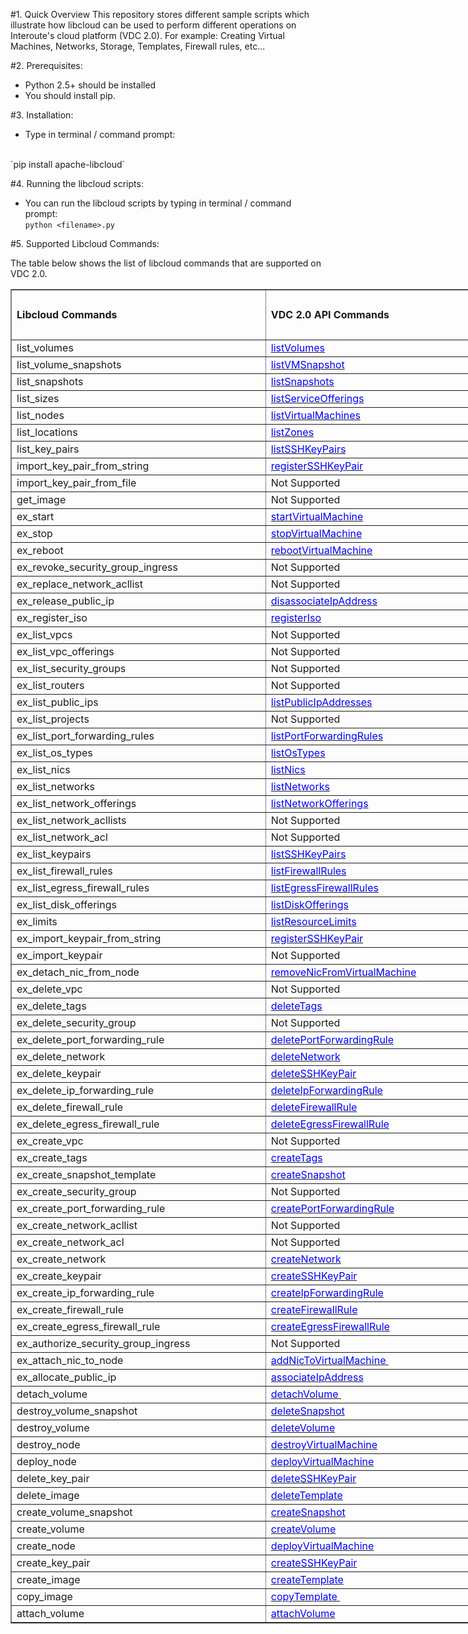 
#1. Quick Overview
This repository stores different sample scripts which illustrate how libcloud can be used to perform different operations on Interoute's cloud platform (VDC 2.0). For example: Creating Virtual Machines, Networks, Storage, Templates, Firewall rules, etc...

#2. Prerequisites:
* Python 2.5+ should be installed
* You should install pip.

#3. Installation:
* Type in terminal / command prompt:
<br/>
`pip install apache-libcloud` 

#4. Running the libcloud scripts:
* You can run the libcloud scripts by typing in terminal / command prompt: <br/>
`python <filename>.py` 

#5. Supported Libcloud Commands:

<p>The table below shows the list of libcloud commands that are supported on VDC 2.0.</p>


<div id="Libcloud Commands_2055" align=center x:publishsource="Excel">

<table border=1 cellpadding=0 cellspacing=0 width=794 style='border-collapse:
 collapse;table-layout:fixed;width:595pt'>
 <col width=407 style='mso-width-source:userset;mso-width-alt:14884;width:305pt'>
 <col width=387 style='mso-width-source:userset;mso-width-alt:14153;width:290pt'>
 <tr height=20 style='mso-height-source:userset;height:15.0pt'>
  <td rowspan=4 height=80 class=xl682055 width=407 style='height:60.0pt;
  width:305pt'><b>Libcloud Commands</b></td>
  <td rowspan=4 class=xl682055 width=387 style='width:290pt'><b>VDC 2.0 API
  Commands</b></td>
 </tr>
 <tr height=20 style='mso-height-source:userset;height:15.0pt'>
 </tr>
 <tr height=20 style='mso-height-source:userset;height:15.0pt'>
 </tr>
 <tr height=20 style='mso-height-source:userset;height:15.0pt'>
 </tr>
 <tr height=20 style='height:15.0pt'>
  <td height=20 class=xl652055 style='height:15.0pt;border-top:none'>list_volumes</td>
  <td class=xl662055 style='border-top:none;border-left:none'><a
  href="http://cloudstore.interoute.com/main/knowledge-centre/library/api-article/vdc/20/listVolumes"
  target="_parent"><span style='color:blue'>listVolumes</span></a></td>
 </tr>
 <tr height=20 style='height:15.0pt'>
  <td height=20 class=xl652055 style='height:15.0pt;border-top:none'>list_volume_snapshots</td>
  <td class=xl662055 style='border-top:none;border-left:none'><a
  href="http://cloudstore.interoute.com/main/knowledge-centre/library/api-article/vdc/20/listVMSnapshot"
  target="_parent"><span style='color:blue'>listVMSnapshot</span></a></td>
 </tr>
 <tr height=20 style='height:15.0pt'>
  <td height=20 class=xl652055 style='height:15.0pt;border-top:none'>list_snapshots</td>
  <td class=xl662055 style='border-top:none;border-left:none'><a
  href="http://cloudstore.interoute.com/main/knowledge-centre/library/api-article/vdc/20/listSnapshots"
  target="_parent"><span style='color:blue'>listSnapshots</span></a></td>
 </tr>
 <tr height=20 style='height:15.0pt'>
  <td height=20 class=xl652055 style='height:15.0pt;border-top:none'>list_sizes</td>
  <td class=xl662055 style='border-top:none;border-left:none'><a
  href="http://cloudstore.interoute.com/main/knowledge-centre/library/api-article/vdc/20/listServiceOfferings"
  target="_parent"><span style='color:blue'>listServiceOfferings</span></a></td>
 </tr>
 <tr height=20 style='height:15.0pt'>
  <td height=20 class=xl652055 style='height:15.0pt;border-top:none'>list_nodes</td>
  <td class=xl662055 style='border-top:none;border-left:none'><a
  href="http://cloudstore.interoute.com/main/knowledge-centre/library/api-article/vdc/20/listVirtualMachines"
  target="_parent"><span style='color:blue'>listVirtualMachines</span></a></td>
 </tr>
 <tr height=20 style='height:15.0pt'>
  <td height=20 class=xl652055 style='height:15.0pt;border-top:none'>list_locations</td>
  <td class=xl662055 style='border-top:none;border-left:none'><a
  href="http://cloudstore.interoute.com/main/knowledge-centre/library/api-article/vdc/20/listZones"
  target="_parent"><span style='color:blue'>listZones</span></a></td>
 </tr>
 <tr height=20 style='height:15.0pt'>
  <td height=20 class=xl652055 style='height:15.0pt;border-top:none'>list_key_pairs</td>
  <td class=xl662055 style='border-top:none;border-left:none'><a
  href="http://cloudstore.interoute.com/main/knowledge-centre/library/api-article/vdc/20/listSSHKeyPairs"
  target="_parent"><span style='color:blue'>listSSHKeyPairs</span></a></td>
 </tr>
 <tr height=20 style='height:15.0pt'>
  <td height=20 class=xl652055 style='height:15.0pt;border-top:none'>import_key_pair_from_string</td>
  <td class=xl662055 style='border-top:none;border-left:none'><a
  href="http://cloudstore.interoute.com/main/knowledge-centre/library/api-article/vdc/20/registerSSHKeyPair"
  target="_parent"><span style='color:blue'>registerSSHKeyPair</span></a></td>
 </tr>
 <tr height=20 style='height:15.0pt'>
  <td height=20 class=xl652055 style='height:15.0pt;border-top:none'>import_key_pair_from_file</td>
  <td class=xl672055 style='border-top:none;border-left:none'>Not Supported
  
 </tr>
 <tr height=20 style='height:15.0pt'>
  <td height=20 class=xl652055 style='height:15.0pt;border-top:none'>get_image</td>
  <td class=xl672055 style='border-top:none;border-left:none'>Not Supported
  </td>
 </tr>
 <tr height=20 style='height:15.0pt'>
  <td height=20 class=xl652055 style='height:15.0pt;border-top:none'>ex_start</td>
  <td class=xl662055 style='border-top:none;border-left:none'><a
  href="http://cloudstore.interoute.com/main/knowledge-centre/library/api-article/vdc/20/startVirtualMachine"
  target="_parent"><span style='color:blue'>startVirtualMachine</span></a></td>
 </tr>
 <tr height=20 style='height:15.0pt'>
  <td height=20 class=xl652055 style='height:15.0pt;border-top:none'>ex_stop</td>
  <td class=xl662055 style='border-top:none;border-left:none'><a
  href="http://cloudstore.interoute.com/main/knowledge-centre/library/api-article/vdc/20/stopVirtualMachine"
  target="_parent"><span style='color:blue'>stopVirtualMachine</span></a></td>
 </tr>
 <tr height=20 style='height:15.0pt'>
  <td height=20 class=xl652055 style='height:15.0pt;border-top:none'>ex_reboot</td>
  <td class=xl662055 style='border-top:none;border-left:none'><a
  href="http://cloudstore.interoute.com/main/knowledge-centre/library/api-article/vdc/20/rebootVirtualMachine"
  target="_parent"><span style='color:blue'>rebootVirtualMachine</span></a></td>
 </tr>
 <tr height=20 style='height:15.0pt'>
  <td height=20 class=xl652055 style='height:15.0pt;border-top:none'>ex_revoke_security_group_ingress</td>
  <td class=xl672055 style='border-top:none;border-left:none'>Not Supported
  </td>
 </tr>
 <tr height=20 style='height:15.0pt'>
  <td height=20 class=xl652055 style='height:15.0pt;border-top:none'>ex_replace_network_acllist</td>
  <td class=xl672055 style='border-top:none;border-left:none'>Not Supported
  </td>
 </tr>
 <tr height=20 style='height:15.0pt'>
  <td height=20 class=xl652055 style='height:15.0pt;border-top:none'>ex_release_public_ip</td>
  <td class=xl662055 style='border-top:none;border-left:none'><a
  href="http://cloudstore.interoute.com/main/knowledge-centre/library/api-article/vdc/20/disassociateIpAddress"
  target="_parent"><span style='color:blue'>disassociateIpAddress</span></a></td>
 </tr>
 <tr height=20 style='height:15.0pt'>
  <td height=20 class=xl652055 style='height:15.0pt;border-top:none'>ex_register_iso</td>
  <td class=xl662055 style='border-top:none;border-left:none'><a
  href="http://cloudstore.interoute.com/main/knowledge-centre/library/api-article/vdc/20/registerIso"
  target="_parent"><span style='color:blue'>registerIso</span></a></td>
 </tr>
 <tr height=20 style='height:15.0pt'>
  <td height=20 class=xl652055 style='height:15.0pt;border-top:none'>ex_list_vpcs</td>
  <td class=xl672055 style='border-top:none;border-left:none'>Not Supported
  </td>
 </tr>
 <tr height=20 style='height:15.0pt'>
  <td height=20 class=xl652055 style='height:15.0pt;border-top:none'>ex_list_vpc_offerings</td>
  <td class=xl672055 style='border-top:none;border-left:none'>Not Supported
  </td>
 </tr>
 <tr height=20 style='height:15.0pt'>
  <td height=20 class=xl652055 style='height:15.0pt;border-top:none'>ex_list_security_groups</td>
  <td class=xl672055 style='border-top:none;border-left:none'>Not Supported
  </td>
 </tr>
 <tr height=20 style='height:15.0pt'>
  <td height=20 class=xl652055 style='height:15.0pt;border-top:none'>ex_list_routers</td>
  <td class=xl672055 style='border-top:none;border-left:none'>Not Supported
  </td>
 </tr>
 <tr height=20 style='height:15.0pt'>
  <td height=20 class=xl652055 style='height:15.0pt;border-top:none'>ex_list_public_ips</td>
  <td class=xl662055 style='border-top:none;border-left:none'><a
  href="http://cloudstore.interoute.com/main/knowledge-centre/library/api-article/vdc/20/listPublicIpAddresses"
  target="_parent"><span style='color:blue'>listPublicIpAddresses</span></a></td>
 </tr>
 <tr height=20 style='height:15.0pt'>
  <td height=20 class=xl652055 style='height:15.0pt;border-top:none'>ex_list_projects</td>
  <td class=xl672055 style='border-top:none;border-left:none'>Not Supported
  </td>
 </tr>
 <tr height=20 style='height:15.0pt'>
  <td height=20 class=xl652055 style='height:15.0pt;border-top:none'>ex_list_port_forwarding_rules</td>
  <td class=xl662055 style='border-top:none;border-left:none'><a
  href="http://cloudstore.interoute.com/main/knowledge-centre/library/api-article/vdc/20/listPortForwardingRules"
  target="_parent"><span style='color:blue'>listPortForwardingRules</span></a></td>
 </tr>
 <tr height=20 style='height:15.0pt'>
  <td height=20 class=xl652055 style='height:15.0pt;border-top:none'>ex_list_os_types</td>
  <td class=xl662055 style='border-top:none;border-left:none'><a
  href="http://cloudstore.interoute.com/main/knowledge-centre/library/api-article/vdc/20/listOsTypes"
  target="_parent"><span style='color:blue'>listOsTypes</span></a></td>
 </tr>
 <tr height=20 style='height:15.0pt'>
  <td height=20 class=xl652055 style='height:15.0pt;border-top:none'>ex_list_nics</td>
  <td class=xl662055 style='border-top:none;border-left:none'><a
  href="http://cloudstore.interoute.com/main/knowledge-centre/library/api-article/vdc/20/listNics"
  target="_parent"><span style='color:blue'>listNics</span></a></td>
 </tr>
 <tr height=20 style='height:15.0pt'>
  <td height=20 class=xl652055 style='height:15.0pt;border-top:none'>ex_list_networks</td>
  <td class=xl662055 style='border-top:none;border-left:none'><a
  href="http://cloudstore.interoute.com/main/knowledge-centre/library/api-article/vdc/20/listNetworks"
  target="_parent"><span style='color:blue'>listNetworks</span></a></td>
 </tr>
 <tr height=20 style='height:15.0pt'>
  <td height=20 class=xl652055 style='height:15.0pt;border-top:none'>ex_list_network_offerings</td>
  <td class=xl662055 style='border-top:none;border-left:none'><a
  href="http://cloudstore.interoute.com/main/knowledge-centre/library/api-article/vdc/20/listNetworkOfferings"
  target="_parent"><span style='color:blue'>listNetworkOfferings</span></a></td>
 </tr>
 <tr height=20 style='height:15.0pt'>
  <td height=20 class=xl652055 style='height:15.0pt;border-top:none'>ex_list_network_acllists</td>
  <td class=xl672055 style='border-top:none;border-left:none'>Not Supported
  </td>
 </tr>
 <tr height=20 style='height:15.0pt'>
  <td height=20 class=xl652055 style='height:15.0pt;border-top:none'>ex_list_network_acl</td>
  <td class=xl672055 style='border-top:none;border-left:none'>Not Supported
  </td>
 </tr>
 <tr height=20 style='height:15.0pt'>
  <td height=20 class=xl652055 style='height:15.0pt;border-top:none'>ex_list_keypairs</td>
  <td class=xl662055 style='border-top:none;border-left:none'><a
  href="http://cloudstore.interoute.com/main/knowledge-centre/library/api-article/vdc/20/listSSHKeyPairs"
  target="_parent"><span style='color:blue'>listSSHKeyPairs</span></a></td>
 </tr>
 <tr height=20 style='height:15.0pt'>
  <td height=20 class=xl652055 style='height:15.0pt;border-top:none'>ex_list_firewall_rules</td>
  <td class=xl662055 style='border-top:none;border-left:none'><a
  href="http://cloudstore.interoute.com/main/knowledge-centre/library/api-article/vdc/20/listFirewallRules"
  target="_parent"><span style='color:blue'>listFirewallRules</span></a></td>
 </tr>
 <tr height=20 style='height:15.0pt'>
  <td height=20 class=xl652055 style='height:15.0pt;border-top:none'>ex_list_egress_firewall_rules</td>
  <td class=xl662055 style='border-top:none;border-left:none'><a
  href="http://cloudstore.interoute.com/main/knowledge-centre/library/api-article/vdc/20/listEgressFirewallRules"
  target="_parent"><span style='color:blue'>listEgressFirewallRules</span></a></td>
 </tr>
 <tr height=20 style='height:15.0pt'>
  <td height=20 class=xl652055 style='height:15.0pt;border-top:none'>ex_list_disk_offerings</td>
  <td class=xl662055 style='border-top:none;border-left:none'><a
  href="http://cloudstore.interoute.com/main/knowledge-centre/library/api-article/vdc/20/listDiskOfferings"
  target="_parent"><span style='color:blue'>listDiskOfferings</span></a></td>
 </tr>
 <tr height=20 style='height:15.0pt'>
  <td height=20 class=xl652055 style='height:15.0pt;border-top:none'>ex_limits</td>
  <td class=xl662055 style='border-top:none;border-left:none'><a
  href="http://cloudstore.interoute.com/main/knowledge-centre/library/api-article/vdc/20/listResourceLimits"
  target="_parent"><span style='color:blue'>listResourceLimits</span></a></td>
 </tr>
 <tr height=20 style='height:15.0pt'>
  <td height=20 class=xl652055 style='height:15.0pt;border-top:none'>ex_import_keypair_from_string</td>
  <td class=xl662055 style='border-top:none;border-left:none'><a
  href="http://cloudstore.interoute.com/main/knowledge-centre/library/api-article/vdc/20/registerSSHKeyPair"
  target="_parent"><span style='color:blue'>registerSSHKeyPair</span></a></td>
 </tr>
 <tr height=20 style='height:15.0pt'>
  <td height=20 class=xl652055 style='height:15.0pt;border-top:none'>ex_import_keypair</td>
  <td class=xl672055 style='border-top:none;border-left:none'>Not Supported
  </td>
 </tr>
 <tr height=20 style='height:15.0pt'>
  <td height=20 class=xl652055 style='height:15.0pt;border-top:none'>ex_detach_nic_from_node</td>
  <td class=xl662055 style='border-top:none;border-left:none'><a
  href="http://cloudstore.interoute.com/main/knowledge-centre/library/api-article/vdc/20/removeNicFromVirtualMachine"
  target="_parent"><span style='color:blue'>removeNicFromVirtualMachine</span></a></td>
 </tr>
 <tr height=20 style='height:15.0pt'>
  <td height=20 class=xl652055 style='height:15.0pt;border-top:none'>ex_delete_vpc</td>
  <td class=xl672055 style='border-top:none;border-left:none'>Not Supported
  </td>
 </tr>
 <tr height=20 style='height:15.0pt'>
  <td height=20 class=xl652055 style='height:15.0pt;border-top:none'>ex_delete_tags</td>
  <td class=xl662055 style='border-top:none;border-left:none'><a
  href="http://cloudstore.interoute.com/main/knowledge-centre/library/api-article/vdc/20/deleteTags"
  target="_parent"><span style='color:blue'>deleteTags</span></a></td>
 </tr>
 <tr height=20 style='height:15.0pt'>
  <td height=20 class=xl652055 style='height:15.0pt;border-top:none'>ex_delete_security_group</td>
  <td class=xl672055 style='border-top:none;border-left:none'>Not Supported
  </td>
 </tr>
 <tr height=20 style='height:15.0pt'>
  <td height=20 class=xl652055 style='height:15.0pt;border-top:none'>ex_delete_port_forwarding_rule</td>
  <td class=xl662055 style='border-top:none;border-left:none'><a
  href="http://cloudstore.interoute.com/main/knowledge-centre/library/api-article/vdc/20/deletePortForwardingRule"
  target="_parent"><span style='color:blue'>deletePortForwardingRule</span></a></td>
 </tr>
 <tr height=20 style='height:15.0pt'>
  <td height=20 class=xl652055 style='height:15.0pt;border-top:none'>ex_delete_network</td>
  <td class=xl662055 style='border-top:none;border-left:none'><a
  href="http://cloudstore.interoute.com/main/knowledge-centre/library/api-article/vdc/20/deleteNetwork"
  target="_parent"><span style='color:blue'>deleteNetwork</span></a></td>
 </tr>
 <tr height=20 style='height:15.0pt'>
  <td height=20 class=xl652055 style='height:15.0pt;border-top:none'>ex_delete_keypair</td>
  <td class=xl662055 style='border-top:none;border-left:none'><a
  href="http://cloudstore.interoute.com/main/knowledge-centre/library/api-article/vdc/20/deleteSSHKeyPair"
  target="_parent"><span style='color:blue'>deleteSSHKeyPair</span></a></td>
 </tr>
 <tr height=20 style='height:15.0pt'>
  <td height=20 class=xl652055 style='height:15.0pt;border-top:none'>ex_delete_ip_forwarding_rule</td>
  <td class=xl662055 style='border-top:none;border-left:none'><a
  href="http://cloudstore.interoute.com/main/knowledge-centre/library/api-article/vdc/20/deleteIpForwardingRule"
  target="_parent"><span style='color:blue'>deleteIpForwardingRule</span></a></td>
 </tr>
 <tr height=20 style='height:15.0pt'>
  <td height=20 class=xl652055 style='height:15.0pt;border-top:none'>ex_delete_firewall_rule</td>
  <td class=xl662055 style='border-top:none;border-left:none'><a
  href="http://cloudstore.interoute.com/main/knowledge-centre/library/api-article/vdc/20/deleteFirewallRule"
  target="_parent"><span style='color:blue'>deleteFirewallRule</span></a></td>
 </tr>
 <tr height=20 style='height:15.0pt'>
  <td height=20 class=xl652055 style='height:15.0pt;border-top:none'>ex_delete_egress_firewall_rule</td>
  <td class=xl662055 style='border-top:none;border-left:none'><a
  href="http://cloudstore.interoute.com/main/knowledge-centre/library/api-article/vdc/20/deleteEgressFirewallRule"
  target="_parent"><span style='color:blue'>deleteEgressFirewallRule</span></a></td>
 </tr>
 <tr height=20 style='height:15.0pt'>
  <td height=20 class=xl652055 style='height:15.0pt;border-top:none'>ex_create_vpc</td>
  <td class=xl672055 style='border-top:none;border-left:none'>Not Supported
  </td>
 </tr>
 <tr height=20 style='height:15.0pt'>
  <td height=20 class=xl652055 style='height:15.0pt;border-top:none'>ex_create_tags</td>
  <td class=xl662055 style='border-top:none;border-left:none'><a
  href="http://cloudstore.interoute.com/main/knowledge-centre/library/api-article/vdc/20/createTags"
  target="_parent"><span style='color:blue'>createTags</span></a></td>
 </tr>
 <tr height=20 style='height:15.0pt'>
  <td height=20 class=xl652055 style='height:15.0pt;border-top:none'>ex_create_snapshot_template</td>
  <td class=xl662055 style='border-top:none;border-left:none'><a
  href="http://cloudstore.interoute.com/main/knowledge-centre/library/api-article/vdc/20/createSnapshot"
  target="_parent"><span style='color:blue'>createSnapshot</span></a></td>
 </tr>
 <tr height=20 style='height:15.0pt'>
  <td height=20 class=xl652055 style='height:15.0pt;border-top:none'>ex_create_security_group</td>
  <td class=xl672055 style='border-top:none;border-left:none'>Not Supported
  </td>
 </tr>
 <tr height=20 style='height:15.0pt'>
  <td height=20 class=xl652055 style='height:15.0pt;border-top:none'>ex_create_port_forwarding_rule</td>
  <td class=xl662055 style='border-top:none;border-left:none'><a
  href="http://cloudstore.interoute.com/main/knowledge-centre/library/api-article/vdc/20/createPortForwardingRule"
  target="_parent"><span style='color:blue'>createPortForwardingRule</span></a></td>
 </tr>
 <tr height=20 style='height:15.0pt'>
  <td height=20 class=xl652055 style='height:15.0pt;border-top:none'>ex_create_network_acllist</td>
  <td class=xl672055 style='border-top:none;border-left:none'>Not Supported
  </td>
 </tr>
 <tr height=20 style='height:15.0pt'>
  <td height=20 class=xl652055 style='height:15.0pt;border-top:none'>ex_create_network_acl</td>
  <td class=xl672055 style='border-top:none;border-left:none'>Not Supported
  </td>
 </tr>
 <tr height=20 style='height:15.0pt'>
  <td height=20 class=xl652055 style='height:15.0pt;border-top:none'>ex_create_network</td>
  <td class=xl662055 style='border-top:none;border-left:none'><a
  href="http://cloudstore.interoute.com/main/knowledge-centre/library/api-article/vdc/20/createNetwork"
  target="_parent"><span style='color:blue'>createNetwork</span></a></td>
 </tr>
 <tr height=20 style='height:15.0pt'>
  <td height=20 class=xl652055 style='height:15.0pt;border-top:none'>ex_create_keypair</td>
  <td class=xl662055 style='border-top:none;border-left:none'><a
  href="http://cloudstore.interoute.com/main/knowledge-centre/library/api-article/vdc/20/createSSHKeyPair"
  target="_parent"><span style='color:blue'>createSSHKeyPair</span></a></td>
 </tr>
 <tr height=20 style='height:15.0pt'>
  <td height=20 class=xl652055 style='height:15.0pt;border-top:none'>ex_create_ip_forwarding_rule</td>
  <td class=xl662055 style='border-top:none;border-left:none'><a
  href="http://cloudstore.interoute.com/main/knowledge-centre/library/api-article/vdc/20/createIpForwardingRule"
  target="_parent"><span style='color:blue'>createIpForwardingRule</span></a></td>
 </tr>
 <tr height=20 style='height:15.0pt'>
  <td height=20 class=xl652055 style='height:15.0pt;border-top:none'>ex_create_firewall_rule</td>
  <td class=xl662055 style='border-top:none;border-left:none'><a
  href="http://cloudstore.interoute.com/main/knowledge-centre/library/api-article/vdc/20/createFirewallRule"
  target="_parent"><span style='color:blue'>createFirewallRule</span></a></td>
 </tr>
 <tr height=20 style='height:15.0pt'>
  <td height=20 class=xl652055 style='height:15.0pt;border-top:none'>ex_create_egress_firewall_rule</td>
  <td class=xl662055 style='border-top:none;border-left:none'><a
  href="http://cloudstore.interoute.com/main/knowledge-centre/library/api-article/vdc/20/createEgressFirewallRule"
  target="_parent"><span style='color:blue'>createEgressFirewallRule</span></a></td>
 </tr>
 <tr height=20 style='height:15.0pt'>
  <td height=20 class=xl652055 style='height:15.0pt;border-top:none'>ex_authorize_security_group_ingress</td>
  <td class=xl672055 style='border-top:none;border-left:none'>Not Supported
  </td>
 </tr>
 <tr height=20 style='height:15.0pt'>
  <td height=20 class=xl652055 style='height:15.0pt;border-top:none'>ex_attach_nic_to_node</td>
  <td class=xl662055 style='border-top:none;border-left:none'><a
  href="http://cloudstore.interoute.com/main/knowledge-centre/library/api-article/vdc/20/addNicToVirtualMachine"
  target="_parent"><span style='color:blue'>addNicToVirtualMachine&nbsp;</span></a></td>
 </tr>
 <tr height=20 style='height:15.0pt'>
  <td height=20 class=xl652055 style='height:15.0pt;border-top:none'>ex_allocate_public_ip</td>
  <td class=xl662055 style='border-top:none;border-left:none'><a
  href="http://cloudstore.interoute.com/main/knowledge-centre/library/api-article/vdc/20/associateIpAddress"
  target="_parent"><span style='color:blue'>associateIpAddress</span></a></td>
 </tr>
 <tr height=20 style='height:15.0pt'>
  <td height=20 class=xl652055 style='height:15.0pt;border-top:none'>detach_volume</td>
  <td class=xl662055 style='border-top:none;border-left:none'><a
  href="http://cloudstore.interoute.com/main/knowledge-centre/library/api-article/vdc/20/detachVolume"
  target="_parent"><span style='color:blue'>detachVolume&nbsp;</span></a></td>
 </tr>
 <tr height=20 style='height:15.0pt'>
  <td height=20 class=xl652055 style='height:15.0pt;border-top:none'>destroy_volume_snapshot</td>
  <td class=xl662055 style='border-top:none;border-left:none'><a
  href="http://cloudstore.interoute.com/main/knowledge-centre/library/api-article/vdc/20/deleteSnapshot"
  target="_parent"><span style='color:blue'>deleteSnapshot</span></a></td>
 </tr>
 <tr height=20 style='height:15.0pt'>
  <td height=20 class=xl652055 style='height:15.0pt;border-top:none'>destroy_volume</td>
  <td class=xl662055 style='border-top:none;border-left:none'><a
  href="http://cloudstore.interoute.com/main/knowledge-centre/library/api-article/vdc/20/deleteVolume"
  target="_parent"><span style='color:blue'>deleteVolume</span></a></td>
 </tr>
 <tr height=20 style='height:15.0pt'>
  <td height=20 class=xl652055 style='height:15.0pt;border-top:none'>destroy_node</td>
  <td class=xl662055 style='border-top:none;border-left:none'><a
  href="http://cloudstore.interoute.com/main/knowledge-centre/library/api-article/vdc/20/destroyVirtualMachine"
  target="_parent"><span style='color:blue'>destroyVirtualMachine</span></a></td>
 </tr>
 <tr height=20 style='height:15.0pt'>
  <td height=20 class=xl652055 style='height:15.0pt;border-top:none'>deploy_node</td>
  <td class=xl662055 style='border-top:none;border-left:none'><a
  href="http://cloudstore.interoute.com/main/knowledge-centre/library/api-article/vdc/20/deployVirtualMachine"
  target="_parent"><span style='color:blue'>deployVirtualMachine</span></a></td>
 </tr>
 <tr height=20 style='height:15.0pt'>
  <td height=20 class=xl652055 style='height:15.0pt;border-top:none'>delete_key_pair</td>
  <td class=xl662055 style='border-top:none;border-left:none'><a
  href="http://cloudstore.interoute.com/main/knowledge-centre/library/api-article/vdc/20/deleteSSHKeyPair"
  target="_parent"><span style='color:blue'>deleteSSHKeyPair</span></a></td>
 </tr>
 <tr height=20 style='height:15.0pt'>
  <td height=20 class=xl652055 style='height:15.0pt;border-top:none'>delete_image</td>
  <td class=xl662055 style='border-top:none;border-left:none'><a
  href="http://cloudstore.interoute.com/main/knowledge-centre/library/api-article/vdc/20/deleteTemplate"
  target="_parent"><span style='color:blue'>deleteTemplate</span></a></td>
 </tr>
 <tr height=20 style='height:15.0pt'>
  <td height=20 class=xl652055 style='height:15.0pt;border-top:none'>create_volume_snapshot</td>
  <td class=xl662055 style='border-top:none;border-left:none'><a
  href="http://cloudstore.interoute.com/main/knowledge-centre/library/api-article/vdc/20/createSnapshot"
  target="_parent"><span style='color:blue'>createSnapshot</span></a></td>
 </tr>
 <tr height=20 style='height:15.0pt'>
  <td height=20 class=xl652055 style='height:15.0pt;border-top:none'>create_volume</td>
  <td class=xl662055 style='border-top:none;border-left:none'><a
  href="http://cloudstore.interoute.com/main/knowledge-centre/library/api-article/vdc/20/createVolume"
  target="_parent"><span style='color:blue'>createVolume</span></a></td>
 </tr>
 <tr height=20 style='height:15.0pt'>
  <td height=20 class=xl652055 style='height:15.0pt;border-top:none'>create_node</td>
  <td class=xl662055 style='border-top:none;border-left:none'><a
  href="http://cloudstore.interoute.com/main/knowledge-centre/library/api-article/vdc/20/deployVirtualMachine"
  target="_parent"><span style='color:blue'>deployVirtualMachine</span></a></td>
 </tr>
 <tr height=20 style='height:15.0pt'>
  <td height=20 class=xl652055 style='height:15.0pt;border-top:none'>create_key_pair</td>
  <td class=xl662055 style='border-top:none;border-left:none'><a
  href="http://cloudstore.interoute.com/main/knowledge-centre/library/api-article/vdc/20/createSSHKeyPair"
  target="_parent"><span style='color:blue'>createSSHKeyPair</span></a></td>
 </tr>
 <tr height=20 style='height:15.0pt'>
  <td height=20 class=xl652055 style='height:15.0pt;border-top:none'>create_image</td>
  <td class=xl662055 style='border-top:none;border-left:none'><a
  href="http://cloudstore.interoute.com/main/knowledge-centre/library/api-article/vdc/20/createTemplate"
  target="_parent"><span style='color:blue'>createTemplate</span></a></td>
 </tr>
 <tr height=20 style='height:15.0pt'>
  <td height=20 class=xl652055 style='height:15.0pt;border-top:none'>copy_image</td>
  <td class=xl662055 style='border-top:none;border-left:none'><a
  href="http://cloudstore.interoute.com/main/knowledge-centre/library/api-article/vdc/20/copyTemplate"
  target="_parent"><span style='color:blue'>copyTemplate&nbsp;</span></a></td>
 </tr>
 <tr height=20 style='height:15.0pt'>
  <td height=20 class=xl652055 style='height:15.0pt;border-top:none'>attach_volume</td>
  <td class=xl662055 style='border-top:none;border-left:none'><a
  href="http://cloudstore.interoute.com/main/knowledge-centre/library/api-article/vdc/20/attachVolume"
  target="_parent"><span style='color:blue'>attachVolume</span></a></td>
 </tr>
</table>
</div>
